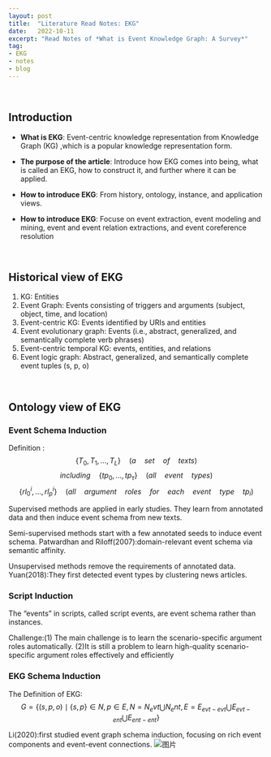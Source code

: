 ```yaml
---
layout: post
title:  "Literature Read Notes: EKG"
date:   2022-10-11
excerpt: "Read Notes of *What is Event Knowledge Graph: A Survey*"
tag:
- EKG
- notes
- blog
---
```


<br/>

## Introduction

* **What is EKG**: Event-centric knowledge representation from Knowledge Graph (KG) ,which is a popular knowledge representation form. 

* **The purpose of the article**: Introduce how EKG comes into being, what is called an EKG, how to construct it, and further where it can be applied.

* **How to introduce EKG**: From history, ontology, instance, and application views.

* **How to introduce EKG**: Focuse on event extraction, event modeling and mining, event and event relation extractions, and event coreference resolution

<br/>

## Historical view of EKG

1. KG: Entities
2. Event Graph: Events consisting of triggers and arguments (subject, object, time, and location)
3. Event-centric KG: Events identified by URIs and entities
4. Event evolutionary graph: Events (i.e., abstract, generalized, and semantically complete verb phrases)
5. Event-centric temporal KG: events, entities, and relations
6. Event logic graph: Abstract, generalized, and semantically complete event tuples (s, p, o)

<br/>

## Ontology view of EKG

### Event Schema Induction 

Definition :
$$\lbrace T_0,T_1,...,T_L \rbrace \quad (a \quad set \quad of \quad texts)$$
$$including \quad \lbrace tp_0,...,tp_\tau \rbrace \quad (all \quad event \quad types)$$
$$\lbrace rl_0^i,...,rl_p^i \rbrace \quad (all \quad argument \quad roles \quad for \quad each \quad event \quad type \quad tp_i)$$

Supervised methods are applied in early studies. They learn from annotated data and then induce event schema from new texts.

Semi-supervised methods start with a few annotated seeds to induce event schema. Patwardhan and Riloff(2007):domain-relevant event schema via semantic affinity.

Unsupervised methods remove the requirements of annotated data. Yuan(2018):They first detected event types by clustering news articles.

### Script Induction

The “events” in scripts, called script events, are event schema rather than instances.

Challenge:(1) The main challenge is to learn the scenario-specific argument roles automatically. (2)It is still a problem to learn high-quality scenario-specific argument roles effectively and efficiently

### EKG Schema Induction

The Definition of EKG:
$$G=\lbrace (s,p,o) \mid \lbrace s,p \rbrace \in N,p \in E, N=N_evt \bigcup N_ent, E=E_{evt-evt} \bigcup E_{evt-ent} \bigcup E_{ent-ent} \rbrace$$

Li(2020):first studied event graph schema induction, focusing on rich event components and event-event connections.
![图片](https://github.com/LZXCyrus/LZXCyrus.github.io/assets/134283333/7aea179a-978f-4c70-a81b-89d768d9c3db)









